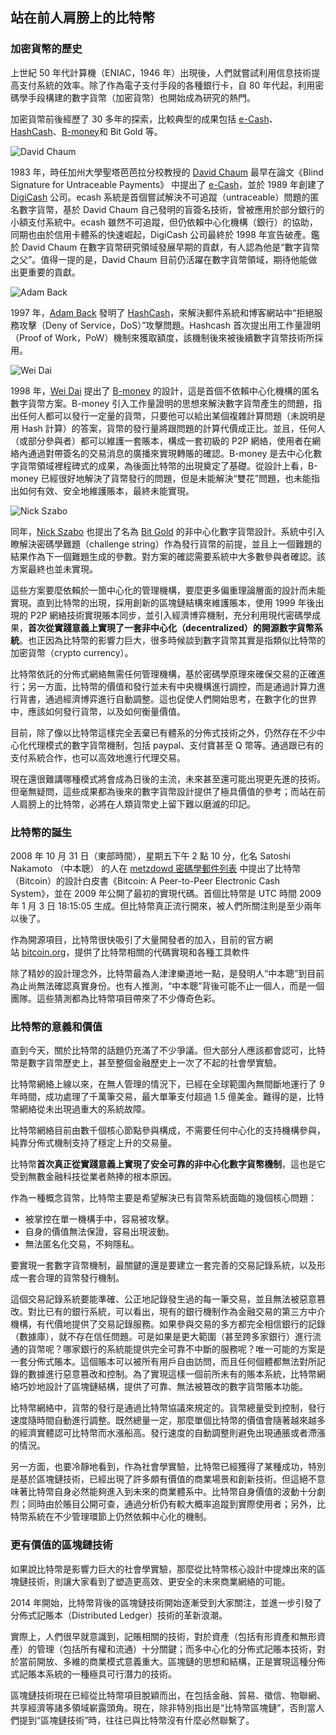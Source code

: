 ## 站在前人肩膀上的比特幣

### 加密貨幣的歷史

上世紀 50 年代計算機（ENIAC，1946 年）出現後，人們就嘗試利用信息技術提高支付系統的效率。除了作為電子支付手段的各種銀行卡，自 80 年代起，利用密碼學手段構建的數字貨幣（加密貨幣）也開始成為研究的熱門。

加密貨幣前後經歷了 30 多年的探索，比較典型的成果包括 [e-Cash](http://www.hit.bme.hu/~buttyan/courses/BMEVIHIM219/2009/Chaum.BlindSigForPayment.1982.PDF)、[HashCash](http://en.wikipedia.org/wiki/Hashcash)、[B-money](http://www.weidai.com/bmoney.txt)和 Bit Gold 等。

![David Chaum](_images/David_Chaum.png)

1983 年，時任加州大學聖塔芭芭拉分校教授的 [David Chaum](https://en.wikipedia.org/wiki/David_Chaum) 最早在論文《Blind Signature for Untraceable Payments》 中提出了 [e-Cash](http://www.hit.bme.hu/~buttyan/courses/BMEVIHIM219/2009/Chaum.BlindSigForPayment.1982.PDF)，並於 1989 年創建了 [DigiCash](https://en.wikipedia.org/wiki/Digicash) 公司。ecash 系統是首個嘗試解決不可追蹤（untraceable）問題的匿名數字貨幣，基於 David Chaum 自己發明的盲簽名技術，曾被應用於部分銀行的小額支付系統中。ecash 雖然不可追蹤，但仍依賴中心化機構（銀行）的協助，同期也由於信用卡體系的快速崛起，DigiCash 公司最終於 1998 年宣告破產。鑑於 David Chaum 在數字貨幣研究領域發展早期的貢獻，有人認為他是“數字貨幣之父”。值得一提的是，David Chaum 目前仍活躍在數字貨幣領域，期待他能做出更重要的貢獻。

![Adam Back](_images/Adam_Back.png)

1997 年，[Adam Back](https://en.wikipedia.org/wiki/Adam_Back) 發明了 [HashCash](http://en.wikipedia.org/wiki/Hashcash)，來解決郵件系統和博客網站中“拒絕服務攻擊（Deny of Service，DoS）”攻擊問題。Hashcash 首次提出用工作量證明（Proof of Work，PoW）機制來獲取額度，該機制後來被後續數字貨幣技術所採用。

![Wei Dai](_images/Wei_Dai.png)

1998 年，[Wei Dai](http://www.weidai.com) 提出了 [B-money](http://www.weidai.com/bmoney.txt) 的設計，這是首個不依賴中心化機構的匿名數字貨幣方案。B-money 引入工作量證明的思想來解決數字貨幣產生的問題，指出任何人都可以發行一定量的貨幣，只要他可以給出某個複雜計算問題（未說明是用 Hash 計算）的答案，貨幣的發行量將跟問題的計算代價成正比。並且，任何人（或部分參與者）都可以維護一套賬本，構成一套初級的 P2P 網絡，使用者在網絡內通過對帶簽名的交易消息的廣播來實現轉賬的確認。B-money 是去中心化數字貨幣領域裡程碑式的成果，為後面比特幣的出現奠定了基礎。從設計上看，B-money 已經很好地解決了貨幣發行的問題，但是未能解決“雙花”問題，也未能指出如何有效、安全地維護賬本，最終未能實現。

![Nick Szabo](_images/Nick_Szabo.png)

同年，[Nick Szabo](http://szabo.best.vwh.net/) 也提出了名為 [Bit Gold](https://unenumerated.blogspot.com/2005/12/bit-gold.html) 的非中心化數字貨幣設計。系統中引入瞭解決密碼學難題（challenge string）作為發行貨幣的前提，並且上一個難題的結果作為下一個難題生成的參數。對方案的確認需要系統中大多數參與者確認。該方案最終也並未實現。

這些方案要麼依賴於一箇中心化的管理機構，要麼更多偏重理論層面的設計而未能實現。直到比特幣的出現，採用創新的區塊鏈結構來維護賬本，使用 1999 年後出現的 P2P 網絡技術實現賬本同步，並引入經濟博弈機制，充分利用現代密碼學成果，**首次從實踐意義上實現了一套非中心化（decentralized）的開源數字貨幣系統**。也正因為比特幣的影響力巨大，很多時候談到數字貨幣其實是指類似比特幣的加密貨幣（crypto currency）。

比特幣依託的分佈式網絡無需任何管理機構，基於密碼學原理來確保交易的正確進行；另一方面，比特幣的價值和發行並未有中央機構進行調控，而是通過計算力進行背書，通過經濟博弈進行自動調整。這也促使人們開始思考，在數字化的世界中，應該如何發行貨幣，以及如何衡量價值。

目前，除了像以比特幣這樣完全丟棄已有體系的分佈式技術之外，仍然存在不少中心化代理模式的數字貨幣機制，包括 paypal、支付寶甚至 Q 幣等。通過跟已有的支付系統合作，也可以高效地進行代理交易。

現在還很難講哪種模式將會成為日後的主流，未來甚至還可能出現更先進的技術。但毫無疑問，這些成果都為後來的數字貨幣設計提供了極具價值的參考；而站在前人肩膀上的比特幣，必將在人類貨幣史上留下難以磨滅的印記。

### 比特幣的誕生
2008 年 10 月 31 日（東部時間），星期五下午 2 點 10 分，化名 Satoshi Nakamoto （中本聰） 的人在 [metzdowd 密碼學郵件列表](http://www.metzdowd.com/pipermail/cryptography/2008-October/014810.html) 中提出了比特幣（Bitcoin）的設計白皮書《Bitcoin: A Peer-to-Peer Electronic Cash System》，並在 2009 年公開了最初的實現代碼。首個比特幣是 UTC 時間 2009 年 1 月 3 日 18:15:05 生成。但比特幣真正流行開來，被人們所關注則是至少兩年以後了。

作為開源項目，比特幣很快吸引了大量開發者的加入，目前的官方網站 [bitcoin.org](http://bitcoin.org)，提供了比特幣相關的代碼實現和各種工具軟件

除了精妙的設計理念外，比特幣最為人津津樂道地一點，是發明人“中本聰”到目前為止尚無法確認真實身份。也有人推測，“中本聰”背後可能不止一個人，而是一個團隊。這些猜測都為比特幣項目帶來了不少傳奇色彩。

### 比特幣的意義和價值

直到今天，關於比特幣的話題仍充滿了不少爭議。但大部分人應該都會認可，比特幣是數字貨幣歷史上，甚至整個金融歷史上一次了不起的社會學實驗。

比特幣網絡上線以來，在無人管理的情況下，已經在全球範圍內無間斷地運行了 9 年時間，成功處理了千萬筆交易，最大單筆支付超過 1.5 億美金。難得的是，比特幣網絡從未出現過重大的系統故障。

比特幣網絡目前由數千個核心節點參與構成，不需要任何中心化的支持機構參與，純靠分佈式機制支持了穩定上升的交易量。

比特幣**首次真正從實踐意義上實現了安全可靠的非中心化數字貨幣機制**，這也是它受到無數金融科技從業者熱捧的根本原因。

作為一種概念貨幣，比特幣主要是希望解決已有貨幣系統面臨的幾個核心問題：

* 被掌控在單一機構手中，容易被攻擊。
* 自身的價值無法保證，容易出現波動。
* 無法匿名化交易，不夠隱私。

要實現一套數字貨幣機制，最關鍵的還是要建立一套完善的交易記錄系統，以及形成一套合理的貨幣發行機制。

這個交易記錄系統要能準確、公正地記錄發生過的每一筆交易，並且無法被惡意篡改。對比已有的銀行系統，可以看出，現有的銀行機制作為金融交易的第三方中介機構，有代價地提供了交易記錄服務。如果參與交易的多方都完全相信銀行的記錄（數據庫），就不存在信任問題。可是如果是更大範圍（甚至跨多家銀行）進行流通的貨幣呢？哪家銀行的系統能提供完全可靠不中斷的服務呢？唯一可能的方案是一套分佈式賬本。這個賬本可以被所有用戶自由訪問，而且任何個體都無法對所記錄的數據進行惡意篡改和控制。為了實現這樣一個前所未有的賬本系統，比特幣網絡巧妙地設計了區塊鏈結構，提供了可靠、無法被篡改的數字貨幣賬本功能。

比特幣網絡中，貨幣的發行是通過比特幣協議來規定的。貨幣總量受到控制，發行速度隨時間自動進行調整。既然總量一定，那麼單個比特幣的價值會隨著越來越多的經濟實體認可比特幣而水漲船高。發行速度的自動調整則避免出現通脹或者滯漲的情況。

另一方面，也要冷靜地看到，作為社會學實驗，比特幣已經獲得了某種成功，特別是基於區塊鏈技術，已經出現了許多頗有價值的商業場景和創新技術。但這絕不意味著比特幣自身必然能夠進入到未來的商業體系中。比特幣自身價值的波動十分劇烈；同時由於賬目公開可查，通過分析仍有較大概率追蹤到實際使用者；另外，比特幣系統在不少管理環節上仍然依賴中心化的機制。

### 更有價值的區塊鏈技術

如果說比特幣是影響力巨大的社會學實驗，那麼從比特幣核心設計中提煉出來的區塊鏈技術，則讓大家看到了塑造更高效、更安全的未來商業網絡的可能。

2014 年開始，比特幣背後的區塊鏈技術開始逐漸受到大家關注，並進一步引發了分佈式記賬本（Distributed Ledger）技術的革新浪潮。

實際上，人們很早就意識到，記賬相關的技術，對於資產（包括有形資產和無形資產）的管理（包括所有權和流通）十分關鍵；而多中心化的分佈式記賬本技術，對於當前開放、多維的商業模式意義重大。區塊鏈的思想和結構，正是實現這種分佈式記賬本系統的一種極具可行潛力的技術。

區塊鏈技術現在已經從比特幣項目脫穎而出，在包括金融、貿易、徵信、物聯網、共享經濟等諸多領域嶄露頭角。現在，除非特別指出是“比特幣區塊鏈”，否則當人們提到“區塊鏈技術”時，往往已與比特幣沒有什麼必然聯繫了。
